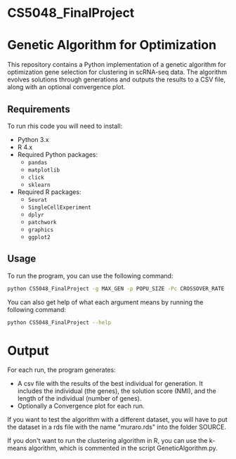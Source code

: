 # CS5048_FinalProject

# Genetic Algorithm for Optimization

This repository contains a Python implementation of a genetic algorithm for optimization gene selection for clustering in scRNA-seq data. The algorithm evolves solutions through generations and outputs the results to a CSV file, along with an optional convergence plot.


## Requirements
To run rhis code you will need to install:
- Python 3.x
- R 4.x
- Required Python packages:
  - `pandas`
  - `matplotlib`
  - `click`
  - `sklearn`
- Required R packages:
  - `Seurat`
  - `SingleCellExperiment`
  - `dplyr`
  - `patchwork`
  - `graphics`
  - `ggplot2`


## Usage
 To run the program, you can use the following command:

```bash
python CS5048_FinalProject -g MAX_GEN -p POPU_SIZE -Pc CROSSOVER_RATE -Pm MUTATION_RATE -Mp MUTATION_POINTS -Cp CROSS_POINTS -m MARKERS_FILE_PATH -l LABELS_FILE_PATH -n NUM_RUNS DATASET_FILE_PATH
```
You can also get help of what each argument means by running the following command:

```bash
python CS5048_FinalProject --help
```

# Output
For each run, the program generates:
- A csv file with the results of the best individual for generation. It includes the individual (the genes), the solution score (NMI), and the length of the individual (number of genes).
- Optionally a Convergence plot for each run.

If you want to test the algorithm with a different dataset, you will have to put the dataset in a rds file with the name "muraro.rds" into the folder SOURCE.

If you don't want to run the clustering algorithm in R, you can use the k-means algorithm, which is commented in the script GeneticAlgorithm.py.
